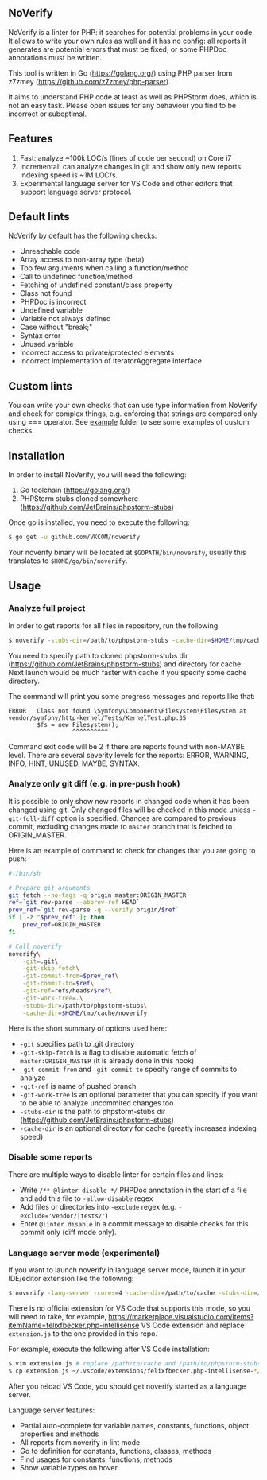 ## NoVerify

NoVerify is a linter for PHP: it searches for potential problems in your code.
It allows to write your own rules as well and it has no config: all reports
it generates are potential errors that must be fixed, or some PHPDoc annotations
must be written.

This tool is written in Go (https://golang.org/) using PHP parser from z7zmey (https://github.com/z7zmey/php-parser).

It aims to understand PHP code at least as well as PHPStorm does, which is
not an easy task. Please open issues for any behaviour you find to be incorrect or
suboptimal.

## Features

1. Fast: analyze ~100k LOC/s (lines of code per second) on Core i7
2. Incremental: can analyze changes in git and show only new reports. Indexing speed is ~1M LOC/s.
3. Experimental language server for VS Code and other editors that support language server protocol.

## Default lints

NoVerify by default has the following checks:

- Unreachable code
- Array access to non-array type (beta)
- Too few arguments when calling a function/method
- Call to undefined function/method
- Fetching of undefined constant/class property
- Class not found
- PHPDoc is incorrect
- Undefined variable
- Variable not always defined
- Case without "break;"
- Syntax error
- Unused variable
- Incorrect access to private/protected elements
- Incorrect implementation of IteratorAggregate interface

## Custom lints

You can write your own checks that can use type information from NoVerify
and check for complex things, e.g. enforcing that strings are compared only
using === operator. See [example](/example) folder to see some examples of custom checks. 

## Installation

In order to install NoVerify, you will need the following:

1. Go toolchain (https://golang.org/)
2. PHPStorm stubs cloned somewhere (https://github.com/JetBrains/phpstorm-stubs)

Once go is installed, you need to execute the following:

```sh
$ go get -u github.com/VKCOM/noverify
```

Your noverify binary will be located at `$GOPATH/bin/noverify`, usually this
translates to `$HOME/go/bin/noverify`.

## Usage

### Analyze full project

In order to get reports for all files in repository, run the following:

```sh
$ noverify -stubs-dir=/path/to/phpstorm-stubs -cache-dir=$HOME/tmp/cache/noverify /path/to/your/project/root
```

You need to specify path to cloned phpstorm-stubs dir (https://github.com/JetBrains/phpstorm-stubs) and directory for cache. Next launch would be much faster with cache if you specify some cache directory.

The command will print you some progress messages and reports like that:

```
ERROR   Class not found \Symfony\Component\Filesystem\Filesystem at vendor/symfony/http-kernel/Tests/KernelTest.php:35
        $fs = new Filesystem();
                  ^^^^^^^^^^
```

Command exit code will be 2 if there are reports found with non-MAYBE level.
There are several severity levels for the reports: ERROR, WARNING, INFO, HINT, UNUSED, MAYBE, SYNTAX.

### Analyze only git diff (e.g. in pre-push hook)

It is possible to only show new reports in changed code when it has been changed using git. Only changed files will be checked in this mode unless `-git-full-diff` option is specified. Changes are compared to previous commit, excluding changes made to `master` branch that is fetched to ORIGIN_MASTER.

Here is an example of command to check for changes that you are going to push:

```sh
#!/bin/sh

# Prepare git arguments
git fetch --no-tags -q origin master:ORIGIN_MASTER
ref=`git rev-parse --abbrev-ref HEAD`
prev_ref=`git rev-parse -q --verify origin/$ref`
if [ -z "$prev_ref" ]; then
    prev_ref=ORIGIN_MASTER
fi

# Call noverify
noverify\
    -git=.git\
    -git-skip-fetch\
    -git-commit-from=$prev_ref\
    -git-commit-to=$ref\
    -git-ref=refs/heads/$ref\
    -git-work-tree=.\
    -stubs-dir=/path/to/phpstorm-stubs\
    -cache-dir=$HOME/tmp/cache/noverify
```

Here is the short summary of options used here:
 - `-git` specifies path to .git directory
 - `-git-skip-fetch` is a flag to disable automatic fetch of `master:ORIGIN_MASTER` (it is already done in this hook)
 - `-git-commit-from` and `-git-commit-to` specify range of commits to analyze
 - `-git-ref` is name of pushed branch
 - `-git-work-tree` is an optional parameter that you can specify if you want to be able to analyze uncommited changes too
 - `-stubs-dir` is the path to phpstorm-stubs dir (https://github.com/JetBrains/phpstorm-stubs)
 - `-cache-dir` is an optional directory for cache (greatly increases indexing speed)

### Disable some reports

There are multiple ways to disable linter for certain files and lines:

- Write `/** @linter disable */` PHPDoc annotation in the start of a file and add this file to `-allow-disable` regex
- Add files or directories into `-exclude` regex (e.g. `-exclude='vendor/|tests/'`)
- Enter `@linter disable` in a commit message to disable checks for this commit only (diff mode only).

### Language server mode (experimental)

If you want to launch noverify in language server mode, launch it in your IDE/editor extension like the following:

```sh
$ noverify -lang-server -cores=4 -cache-dir=/path/to/cache -stubs-dir=/path/to/phpstorm-stubs
```

There is no official extension for VS Code that supports this mode, so you will need to take, for example, https://marketplace.visualstudio.com/items?itemName=felixfbecker.php-intellisense VS Code extension and replace `extension.js` to the one provided in this repo.

For example, execute the following after VS Code installation:

```sh
$ vim extension.js # replace /path/to/cache and /path/to/phpstorm-stubs to proper values
$ cp extension.js ~/.vscode/extensions/felixfbecker.php-intellisense-*/out/extension.js
```

After you reload VS Code, you should get noverify started as a language server.

Language server features:
- Partial auto-complete for variable names, constants, functions, object properties and methods
- All reports from noverify in lint mode
- Go to definition for constants, functions, classes, methods
- Find usages for constants, functions, methods
- Show variable types on hover
